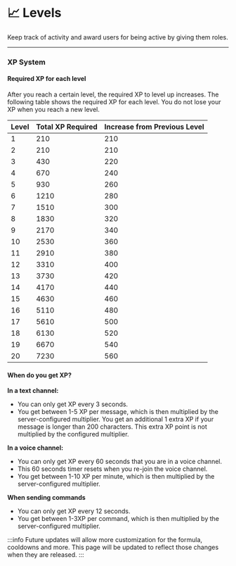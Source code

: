 # 📈 Levels

Keep track of activity and award users for being active by giving them roles.

---

### XP System

#### Required XP for each level
After you reach a certain level, the required XP to level up increases. The following table shows the required XP for each level. You do not lose your XP when you reach a new level.

| Level | Total XP Required | Increase from Previous Level |
| ----- | ----------------- | ---------------------------- |
| 1     | 210               | 210                          |
| 2     | 210               | 210                          |
| 3     | 430               | 220                          |
| 4     | 670               | 240                          |
| 5     | 930               | 260                          |
| 6     | 1210              | 280                          |
| 7     | 1510              | 300                          |
| 8     | 1830              | 320                          |
| 9     | 2170              | 340                          |
| 10    | 2530              | 360                          |
| 11    | 2910              | 380                          |
| 12    | 3310              | 400                          |
| 13    | 3730              | 420                          |
| 14    | 4170              | 440                          |
| 15    | 4630              | 460                          |
| 16    | 5110              | 480                          |
| 17    | 5610              | 500                          |
| 18    | 6130              | 520                          |
| 19    | 6670              | 540                          |
| 20    | 7230              | 560                          |

#### When do you get XP?

**In a text channel:**
- You can only get XP every 3 seconds.
- You get between 1-5 XP per message, which is then multiplied by the server-configured multiplier. You get an additional 1 extra XP if your message is longer than 200 characters. This extra XP point is not multiplied by the configured multiplier.

**In a voice channel:**
- You can only get XP every 60 seconds that you are in a voice channel.
- This 60 seconds timer resets when you re-join the voice channel.
- You get between 1-10 XP per minute, which is then multiplied by the server-configured multiplier.

**When sending commands**
- You can only get XP every 12 seconds.
- You get between 1-3XP per command, which is then multiplied by the server-configured multiplier.

:::info
Future updates will allow more customization for the formula, cooldowns and more. This page will be updated to reflect those changes when they are released.
:::